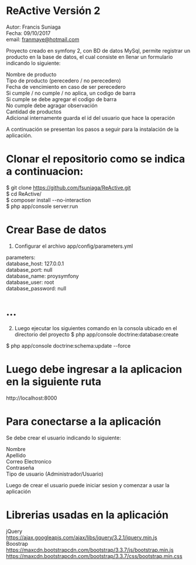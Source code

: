 ReActive Versión 2
============

Autor: Francis Suniaga <br>
Fecha: 09/10/2017 <br>
email: franmaye@hotmail.com

Proyecto creado en symfony 2, con BD de datos MySql, permite registrar un producto en la base de datos, el cual consiste en llenar un formulario indicando lo siguiente: <br>

Nombre de producto <br>
Tipo de producto (perecedero / no perecedero) <br>
Fecha de vencimiento en caso de ser perecedero <br>
Si cumple / no cumple / no aplica, un codigo de barra <br>
Si cumple se debe agregar el codigo de barra <br>
No cumple debe agragar observación <br>
Cantidad de productos <br>
Adicional internamente guarda el id del usuario que hace la operación <br>

A continuación se presentan los pasos a seguir para la instalación de la aplicación. <br>

Clonar el repositorio como se indica a continuacion:
===================================================
$ git clone https://github.com/fsuniaga/ReActive.git <br>
$ cd ReActive/ <br>
$ composer install --no-interaction <br>
$ php app/console server:run <br>


Crear Base de datos
=======================
1. Configurar el archivo app/config/parameters.yml  

parameters: <br> 
    database_host: 127.0.0.1 <br> 
    database_port: null <br> 
    database_name: proysymfony <br> 
    database_user: root <br> 
    database_password: null <br> 
    
# ...

2. Luego ejecutar los siguientes comando en la consola ubicado en el directorio del proyecto
$ php app/console doctrine:database:create <br> 

$ php app/console doctrine:schema:update --force <br> 


Luego debe ingresar a la aplicacion en la siguiente ruta
=======================================================
http://localhost:8000 <br>


Para conectarse a la aplicación 
=================================================
Se debe crear el usuario indicando lo siguiente: <br>

Nombre <br>
Apellido <br>
Correo Electronico <br>
Contraseña <br>
Tipo de usuario (Administrador/Usuario) <br>

Luego de crear el usuario puede iniciar sesion y comenzar a usar la aplicación <br>


Librerias usadas en la aplicación
=================================================
jQuery <br>
	https://ajax.googleapis.com/ajax/libs/jquery/3.2.1/jquery.min.js <br>
Boostrap <br>
	https://maxcdn.bootstrapcdn.com/bootstrap/3.3.7/js/bootstrap.min.js <br>
	https://maxcdn.bootstrapcdn.com/bootstrap/3.3.7/css/bootstrap.min.css <br>
